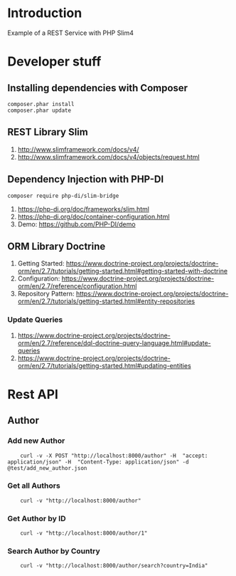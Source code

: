 # Introduction
Example of a REST Service with PHP Slim4

# Developer stuff
## Installing dependencies with Composer
    
    composer.phar install
    composer.phar update

## REST Library Slim
1.  <http://www.slimframework.com/docs/v4/>
1.  <http://www.slimframework.com/docs/v4/objects/request.html>

## Dependency Injection with PHP-DI

    composer require php-di/slim-bridge

1.  <https://php-di.org/doc/frameworks/slim.html>
1.  <https://php-di.org/doc/container-configuration.html>
1.  Demo: <https://github.com/PHP-DI/demo>

## ORM Library Doctrine
1.  Getting Started: <https://www.doctrine-project.org/projects/doctrine-orm/en/2.7/tutorials/getting-started.html#getting-started-with-doctrine>
1.  Configuration: <https://www.doctrine-project.org/projects/doctrine-orm/en/2.7/reference/configuration.html>
1.  Repository Pattern: <https://www.doctrine-project.org/projects/doctrine-orm/en/2.7/tutorials/getting-started.html#entity-repositories>

### Update Queries
1.  <https://www.doctrine-project.org/projects/doctrine-orm/en/2.7/reference/dql-doctrine-query-language.html#update-queries>
1.  <https://www.doctrine-project.org/projects/doctrine-orm/en/2.7/tutorials/getting-started.html#updating-entities>

# Rest API
## Author
### Add new Author

        curl -v -X POST "http://localhost:8000/author" -H  "accept: application/json" -H  "Content-Type: application/json" -d @test/add_new_author.json

### Get all Authors

        curl -v "http://localhost:8000/author" 

### Get Author by ID

        curl -v "http://localhost:8000/author/1" 

### Search Author by Country

        curl -v "http://localhost:8000/author/search?country=India" 

